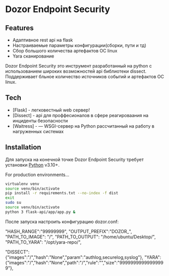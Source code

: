 # Dozor Endpoint Security

## Features

- Адаптивное rest api на flask
- Настраиваемые параметры конфигурации(сборки, пути и тд)
- Сбор большого количества артефактов OC linux
- Yara сканирование 

Dozor Endpoint Security это инструмент разработанный на python с использованием широких возможностей api библиотеки dissect. Поддерживает бльное количество источников событий и артефактов OC linux.

## Tech

- [Flask] - легковестный web сервер!
- [Dissect] - api для проффесионалов в сфере реагироваания на инциденты безопасности
- [Waitress] -  — WSGI-сервер на Python рассчитанный на работу в нагруженных системах

## Installation

Для запуска на конечной точке Dozor Endpoint Security требует установки [Python](https://www.python.org/downloads/release/python-31013/) v3.10+.

For production environments...
```bash
virtualenv venv
source venv/bin/activate
pip install -r requirements.txt --no-index -f dist
exit
sudo su
source venv/bin/activate
python 3 flask-api/app/app.py &
```
После запуска настроить конфигурацию dozor.conf:

"HASH_RANGE":"99999999",
"OUTPUT_PREFIX":"DOZOR_",
"PATH_TO_IMAGE": "/",
"PATH_TO_OUTPUT": "/home/ubuntu/Desktop/",
"PATH_TO_YARA": "/opt/yara-repo/",

"DISSECT":{"images":"/","hash":"None","param":"authlog,securelog,syslog"},
"YARA":{"images":"/","hash":"None","path":"/","rule":"","size":"99999999999999999"},